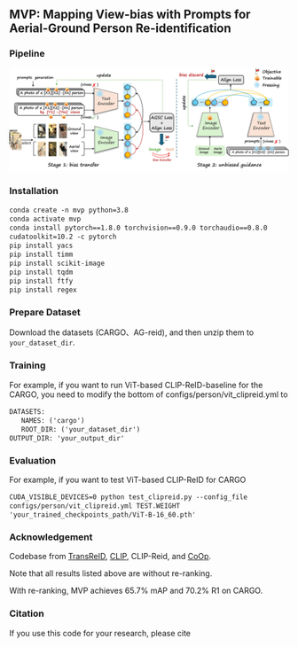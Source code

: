 ﻿##  MVP: Mapping View-bias with Prompts for Aerial-Ground Person Re-identification
### Pipeline

![framework](fig/MVP.jpg)

### Installation

```
conda create -n mvp python=3.8
conda activate mvp
conda install pytorch==1.8.0 torchvision==0.9.0 torchaudio==0.8.0 cudatoolkit=10.2 -c pytorch
pip install yacs
pip install timm
pip install scikit-image
pip install tqdm
pip install ftfy
pip install regex
```

### Prepare Dataset

Download the datasets (CARGO、AG-reid), and then unzip them to `your_dataset_dir`.

### Training

For example, if you want to run ViT-based CLIP-ReID-baseline for the CARGO, you need to modify the bottom of configs/person/vit_clipreid.yml to

```
DATASETS:
   NAMES: ('cargo')
   ROOT_DIR: ('your_dataset_dir')
OUTPUT_DIR: 'your_output_dir'
```

### Evaluation

For example, if you want to test ViT-based CLIP-ReID for CARGO

```
CUDA_VISIBLE_DEVICES=0 python test_clipreid.py --config_file configs/person/vit_clipreid.yml TEST.WEIGHT 'your_trained_checkpoints_path/ViT-B-16_60.pth'
```

### Acknowledgement

Codebase from [TransReID](https://github.com/damo-cv/TransReID), [CLIP](https://github.com/openai/CLIP), CLIP-Reid, and [CoOp](https://github.com/KaiyangZhou/CoOp).



Note that all results listed above are without re-ranking.

With re-ranking, MVP achieves 65.7% mAP and  70.2% R1 on CARGO.
### Citation

If you use this code for your research, please cite

```

```


